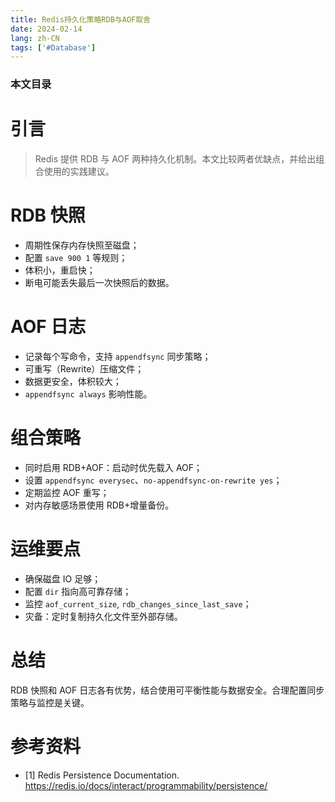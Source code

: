 ```yaml
---
title: Redis持久化策略RDB与AOF取舍
date: 2024-02-14
lang: zh-CN
tags: ['#Database']
---
```


### 本文目录
<!-- toc -->

# 引言
> Redis 提供 RDB 与 AOF 两种持久化机制。本文比较两者优缺点，并给出组合使用的实践建议。

# RDB 快照
- 周期性保存内存快照至磁盘；
- 配置 `save 900 1` 等规则；
- 体积小，重启快；
- 断电可能丢失最后一次快照后的数据。

# AOF 日志
- 记录每个写命令，支持 `appendfsync` 同步策略；
- 可重写（Rewrite）压缩文件；
- 数据更安全，体积较大；
- `appendfsync always` 影响性能。

# 组合策略
- 同时启用 RDB+AOF：启动时优先载入 AOF；
- 设置 `appendfsync everysec`、`no-appendfsync-on-rewrite yes`；
- 定期监控 AOF 重写；
- 对内存敏感场景使用 RDB+增量备份。

# 运维要点
- 确保磁盘 IO 足够；
- 配置 `dir` 指向高可靠存储；
- 监控 `aof_current_size`, `rdb_changes_since_last_save`；
- 灾备：定时复制持久化文件至外部存储。

# 总结
RDB 快照和 AOF 日志各有优势，结合使用可平衡性能与数据安全。合理配置同步策略与监控是关键。

# 参考资料
- [1] Redis Persistence Documentation. https://redis.io/docs/interact/programmability/persistence/
